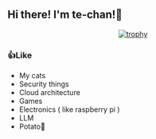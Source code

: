 ## Hi there! I'm te-chan!👋

<p align="center">
  <a href="https://github.com/te-chan">
    <img src="https://github-profile-trophy.vercel.app/?username=te-chan&theme=radical" alt="trophy" />
  </a>
</p>

### 👍Like

 - My cats
 - Security things
 - Cloud architecture
 - Games
 - Electronics ( like raspberry pi )
 - LLM
 - Potato🥔

